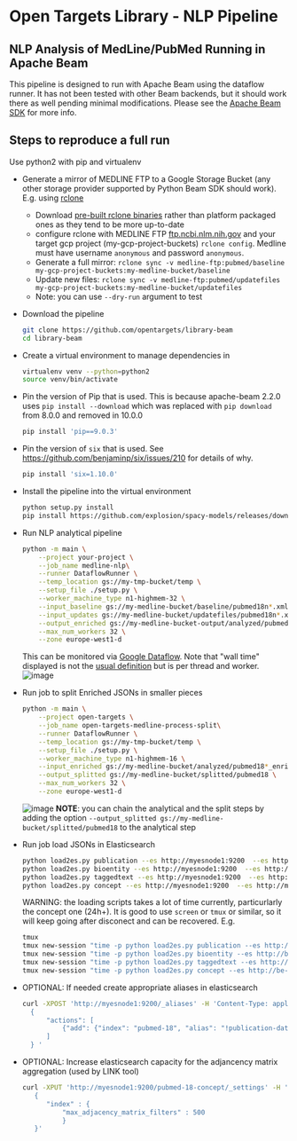 # Open Targets Library - NLP Pipeline

## NLP Analysis of MedLine/PubMed Running in Apache Beam

This pipeline is designed to run with Apache Beam using the dataflow runner.
It has not been tested with other Beam backends, but it should work there as well pending minimal modifications.
Please see the [Apache Beam SDK](https://beam.apache.org/documentation/sdks/python/) for more info.

## Steps to reproduce a full run
Use python2 with pip and virtualenv

* Generate a mirror of MEDLINE FTP to a Google Storage Bucket (any other storage provider supported by Python Beam SDK should work). E.g. using [rclone](https://rclone.org/)
   
   - Download [pre-built rclone binaries](https://rclone.org/install/#linux-installation-from-precompiled-binary) rather than platform packaged ones as they tend to be more up-to-date 
   - configure rclone with MEDLINE FTP [ftp.ncbi.nlm.nih.gov](ftp://ftp.ncbi.nlm.nih.gov) and your target gcp project
     (my-gcp-project-buckets)  `rclone config`. Medline must have username `anonymous` and password `anonymous`.
   - Generate a full mirror:
     `rclone sync -v medline-ftp:pubmed/baseline my-gcp-project-buckets:my-medline-bucket/baseline`
   - Update new files:
     `rclone sync -v medline-ftp:pubmed/updatefiles my-gcp-project-buckets:my-medline-bucket/updatefiles`
  - Note: you can use `--dry-run` argument to test 
* Download the pipeline 
    ```sh
    git clone https://github.com/opentargets/library-beam
    cd library-beam
    ```
* Create a virtual environment to manage dependencies in
    ```sh
    virtualenv venv --python=python2
    source venv/bin/activate
    ```
* Pin the version of Pip that is used. This is because apache-beam 2.2.0 uses `pip install --download` which was replaced with `pip download` from 8.0.0 and removed in 10.0.0
    ```sh 
    pip install 'pip==9.0.3'
    ```
* Pin the version of `six` that is used. See https://github.com/benjaminp/six/issues/210 for details of why.
    ```sh
    pip install 'six=1.10.0'
    ```
* Install the pipeline into the virtual environment   
    ```sh 
    python setup.py install
    pip install https://github.com/explosion/spacy-models/releases/download/en_depent_web_md-1.2.1/en_depent_web_md-1.2.1.tar.gz
    ```
* Run NLP analytical pipeline
  ```sh
  python -m main \
      --project your-project \
      --job_name medline-nlp\
      --runner DataflowRunner \
      --temp_location gs://my-tmp-bucket/temp \
      --setup_file ./setup.py \
      --worker_machine_type n1-highmem-32 \
      --input_baseline gs://my-medline-bucket/baseline/pubmed18n*.xml.gz \
      --input_updates gs://my-medline-bucket/updatefiles/pubmed18n*.xml.gz \
      --output_enriched gs://my-medline-bucket-output/analyzed/pubmed18 \
      --max_num_workers 32 \
      --zone europe-west1-d
  ```
  This can be monitored via [Google Dataflow](https://console.cloud.google.com/dataflow). Note that "wall time" displayed is not the [usual definition](https://en.wikipedia.org/wiki/Elapsed_real_time) but is per thread and worker. 
  ![image](https://user-images.githubusercontent.com/148221/35000427-4e11b818-fadc-11e7-9c2f-08a68eaed37e.png)
  
* Run job to split Enriched JSONs in smaller pieces
  ```sh
  python -m main \
      --project open-targets \
      --job_name open-targets-medline-process-split\
      --runner DataflowRunner \
      --temp_location gs://my-tmp-bucket/temp \
      --setup_file ./setup.py \
      --worker_machine_type n1-highmem-16 \
      --input_enriched gs://my-medline-bucket/analyzed/pubmed18*_enriched.json.gz \
      --output_splitted gs://my-medline-bucket/splitted/pubmed18 \
      --max_num_workers 32 \
      --zone europe-west1-d
  ```
  ![image](https://user-images.githubusercontent.com/148221/35000458-6108bb24-fadc-11e7-8a84-452f7b3816f6.png)
  **NOTE**: you can chain the analytical and the split steps by adding the option `--output_splitted gs://my-medline-bucket/splitted/pubmed18`
  to the analytical step
* Run job load JSONs in Elasticsearch
  ```sh
  python load2es.py publication --es http://myesnode1:9200  --es http://myesnode2:9200
  python load2es.py bioentity --es http://myesnode1:9200  --es http://myesnode2:9200
  python load2es.py taggedtext --es http://myesnode1:9200  --es http://myesnode2:9200
  python load2es.py concept --es http://myesnode1:9200  --es http://myesnode2:9200
  ```
  WARNING: the loading scripts takes a lot of time currently, particurlarly the concept one (24h+). It is good to use `screen` or `tmux` or similar, so it will keep going after disconect and can be recovered.  E.g. 
  ```sh
  tmux
  tmux new-session "time -p python load2es.py publication --es http://be-es-debian-3n-node01:39200 --es http://be-es-debian-3n-node02:39200 --es http://be-es-debian-3n-node03:39200 "
  tmux new-session "time -p python load2es.py bioentity --es http://be-es-debian-3n-node01:39200 --es http://be-es-debian-3n-node02:39200 --es http://be-es-debian-3n-node03:39200 "
  tmux new-session "time -p python load2es.py taggedtext --es http://be-es-debian-3n-node01:39200 --es http://be-es-debian-3n-node02:39200 --es http://be-es-debian-3n-node03:39200 "
  tmux new-session "time -p python load2es.py concept --es http://be-es-debian-3n-node01:39200 --es http://be-es-debian-3n-node02:39200 --es http://be-es-debian-3n-node03:39200 "
  ```
* OPTIONAL: If needed create appropriate aliases in elasticsearch
  ```sh
  curl -XPOST 'http://myesnode1:9200/_aliases' -H 'Content-Type: application/json' -d '
    {
        "actions": [
            {"add": {"index": "pubmed-18", "alias": "!publication-data"}}
        ]
    } '
  ```
* OPTIONAL: Increase elasticsearch capacity for the adjancency matrix aggregation (used by LINK tool)
  ```sh
  curl -XPUT 'http://myesnode1:9200/pubmed-18-concept/_settings' -H 'Content-Type: application/json' -d'
     {
        "index" : {
            "max_adjacency_matrix_filters" : 500
            }
     }'
  ```

